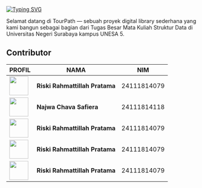 [![Typing SVG](https://readme-typing-svg.demolab.com?font=Fira+Code&pause=1000&width=435&lines=Welcome+to+Tour+Path)](https://git.io/typing-svg)

Selamat datang di TourPath — sebuah proyek digital library sederhana yang kami bangun sebagai bagian dari Tugas Besar Mata Kuliah Struktur Data di Universitas Negeri Surabaya kampus UNESA 5.

##  Contributor
|PROFIL |NAMA | NIM |
|-|-------|--------|
| [<img src="https://avatars.githubusercontent.com/u/207812064?v=4" width="50"/>](https://github.com/rahmatsigma) |**Riski Rahmattillah Pratama** | 24111814079 |
| [<img src="https://avatars.githubusercontent.com/u/181125174?v=4" width="50"/>](https://github.com/sh3vaya) |**Najwa Chava Safiera** | 24111814118 |
| [<img src="https://avatars.githubusercontent.com/u/175914683?v=4" width="50"/>](https://github.com/rahmatsigma) |**Riski Rahmattillah Pratama** | 24111814079 |
| [<img src="https://avatars.githubusercontent.com/u/189719181?v=4" width="50"/>](https://github.com/rahmatsigma) |**Riski Rahmattillah Pratama** | 24111814079 |
| [<img src="https://avatars.githubusercontent.com/u/208028798?v=4" width="50"/>](https://github.com/rahmatsigma) |**Riski Rahmattillah Pratama** | 24111814079 |




